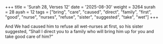 +++
title = 'Surah 28, Verses 12'
date = '2025-08-30'
weight = 3264
surah = 28
ayah = 12
tags = ["bring", "care", "caused", "direct", "family", "first", "good", "nurse", "nurses", "refuse", "sister", "suggested", "take", "wet"]
+++

And We had caused him to refuse all wet-nurses at first, so his sister suggested, “Shall I direct you to a family who will bring him up for you and take good care of him?”